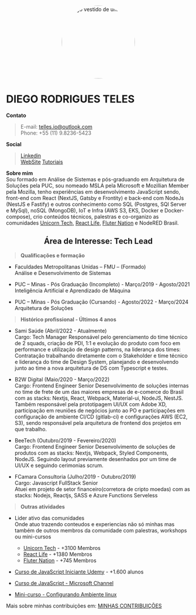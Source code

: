 <img style="display: block; margin: auto; border-radius: 50%" width="200" alt="Diego vestido de unicórnio" src="https://cdn.hashnode.com/res/hashnode/image/upload/v1615316424293/wY2u7Pcoc.jpeg?w=400&h=400&fit=crop&crop=faces&auto=compress"/>

# DIEGO RODRIGUES TELES

**Contato**

> E-mail: telles.io@outlook.com  
> Phone: +55 (11) 9.8236-5423 

**Social**

> [Linkedin](https://br.linkedin.com/in/diegoteles)  
> [WebSite](https://blog.unicorncoder.dev/)
> [Tutoriais](https://diegotelles.com/)

**Sobre mim**  
Sou formado em Análise de Sistemas e pós-graduando em Arquitetura de Soluções pela PUC, sou nomeado MSLA pela Microsoft e Mozillian Member pela Mozilla, tenho experiências em desenvolvimento JavaScript sendo, front-end com React (NextJS, Gatsby e Frontity) e back-end com NodeJs (NestJS e Fastify) e outros conhecimento como SQL (Postgres, SQl Server e MySql), noSQL (MongoDB), IoT e Infra (AWS S3, EKS, Docker e Docker-compose), crio conteúdos técnicos, palestras e co-organizo as comunidades [Unicorn Tech](https://www.meetup.com/pt-BR/UnicornTech/), [React Life](https://www.meetup.com/pt-BR/ReactLife/), [Fluter Nation](https://www.meetup.com/pt-BR/ReactLife/) e NodeRED Brasil.

<div align="center" >
    <h2>Área de Interesse: <strong> Tech Lead </strong> </h2>
</div>

>**Qualificações e formação**

- Faculdades Metropolitanas Unidas – FMU – (Formado)  
Análise e Desenvolvimento de Sistemas  
 

- PUC – Minas - Pós Graduação (Incompleto) - Março/2019 - Agosto/2021   
Inteligência Artificial e Aprendizado de Máquina 

- PUC – Minas - Pós Graduação (Cursando) - Agosto/2022 - Março/2024   
Arquitetura de Soluções 

>**Histórico profissional - Últimos 4 anos**

- Sami Saúde (Abril/2022 - Atualmente)  
Cargo: Tech Manager
Responsável pelo gerenciamento do time técnico de 2 squads, criação de PDI, 1:1 e evolução do produto com foco em performance e utilização de design patterns, na liderança dos times: Contratação trabalhando diretamente com o Stakeholder e time técnico e liderança do time de Design System, planejando e desenvolvendo junto ao time a nova arquitetura de DS com Typescript e testes. 

- B2W Digital (Maio/2020 - Março/2022)  
Cargo: Frontend Engineer Senior
Desenvolvimento de soluções internas no time de frete de um das maiores empresas de e-comerce do Brasil com as stacks: Nextjs, React, Webpack, Material-ui, NodeJS, NestJS. 
Também responsável pela prototipagem UI/UX com Adobe XD, participação em reuniões de negócios junto ao PO e participações em configuração de ambiente CI/CD (gitlab-ci) e configurações AWS (EC2, S3), sendo responsável pela arquitetura de frontend dos projetos em que trabalho.

- BeeTech  (Outubro/2019 - Fevereiro/2020)  
Cargo: Frontend Engineer Senior
Desenvolvimento de soluções de produtos com as stacks: Nextjs, Webpack, Styled Components, NodeJS.
Seguindo layout previamente desenhados por um time de UI/UX e seguindo cerimonias scrum.

- FCamara Consultoria  (Julho/2019 - Outubro/2019)  
Cargo: Javascript FullStack Senior  
Atuei em projeto de setor financeiro(corretora de cripto moedas) com as stacks: Nodejs, Reactjs, SASS e Azure Functions Serveless

>**Outras atividades**

- Lider ativo das comunidades  
Onde atuo trazendo conteudos e experiencias não só minhas mas também de outros membros da comunidade com palestras, workshops ou mini-cursos
  - [Unicorn Tech](https://www.meetup.com/pt-BR/UnicornTech/) - +3100 Membros
  - [React Life](https://www.meetup.com/pt-BR/ReactLife/) - +1380 Membros
  - [Fluter Nation](https://www.meetup.com/pt-BR/ReactLife/) - +745 Membros

- [Curso de JavaScript Iniciante Udemy](https://www.udemy.com/course/logica-de-programacao-com-javascript/) - +1.600 alunos  
- [Curso de JavaScript - Microsoft Channel](https://www.youtube.com/playlist?list=PLb2HQ45KP0WsFop0pItGSUYl6baYjKEye)  
- [Mini-curso - Configurando Ambiente linux](https://www.youtube.com/playlist?list=PL_yy7YY2eQ9Fi6f_TofArGR90kaNQvfLV)  

Mais sobre minhas contribuições em: [MINHAS CONTRIBUIÇÕES](https://diegoteles.github.io/timeline)

